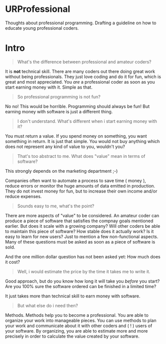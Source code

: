# URProfessional

Thoughts about professional programming. Drafting a guideline on how to educate young professional coders.

# Intro

> What's the difference between professional and amateur coders?

It is **not** technical skill. There are many coders out there doing great work without being professionals. They just love coding and do it for fun, which is great and most appreciated. You *are* a professional coder as soon as you start earning money with it. Simple as that.

> So professional programming is not fun?

No no! This would be horrible. Programming should always be fun! But earning money with software is just a different thing.

> I don't understand. What's different when i start earning money with it?

You must return a value. If you spend money on something, you want something in return. It is just that simple. You would not buy anything which does not represent any kind of value to you, wouldn't you?

> That's too abstract to me. What does "value" mean in terms of software?

This strongly depends on the marketing department ;-)

Companies often want to automate a process to save time ( money ), reduce errors or monitor the huge amounts of data emitted in production. They do not invest money for fun, but to increase their own income and/or reduce expenses.

> Sounds easy to me, what's the point?

There are more aspects of "value" to be considered. An amateur coder can produce a piece of software that satisfies the compnay goals mentioned earlier. But does it scale with a growing company? Will other coders be able to maintain this piece of software? How stable does it actually work? Is it easy to learn for new users? Just to mention a few non-functional aspects. Many of these questions must be asked as soon as a piece of software is sold.

And the one million dollar question has not been asked yet: How much does it cost?

> Well, i would estimate the price by the time it takes me to write it.

Good approach, but do you know how long it will take you *before* you start? Are you 100% sure the software ordered can be finished in a limited time?

It just takes more than technical skill to earn money with software.

> But what else do i need then?

Methods. Methods help you to become a professional. You are able to organize your work into manageable pieces. You can use methods to plan your work and communicate about it with other coders and ( ! ) users of your software. By organizing, you are able to estimate more and more precisely in order to calculate the value created by your software.
